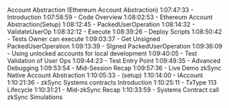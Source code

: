 Account Abstraction
(Ethereum Account Abstraction)
    1:07:47:33 - Introduction
    1:07:58:59 - Code Overview
    1:08:02:53 - Ethereum Account Abstraction(Setup)
    1:08:12:45 - PackedUserOperation
    1:08:14:32 - ValidateUserOp
    1:08:32:12 - Execute
    1:08:39:26 - Deploy Scripts
    1:08:50:42 - Tests Owner can execute
    1:09:03:37 - Get Unsigned PackedUserOperation
    1:09:13:39 - SIgned PackedUserOperation
    1:09:36:09 - Using unlocked accounts for local development
    1:09:40:05 - Test Validation of User Ops
    1:09:44:23 - Test Entry Point
    1:09:49:35 - Advanced Debugging
    1:09:53:54 - Mid-Session Recap
    1:09:57:36 - Live Demo
zkSync Native Account Abstraction
    1:10:05:33 - (setup)
    1:10:14:00 - IAccount
    1:10:21:36 - zkSync Systems contracts Introduction
    1:10:25:11 - TxType 113 Lifecycle
    1:10:31:21 - Mid-zkSync Recap
    1:10:33:59 - Systems Contract call zkSync Simulations